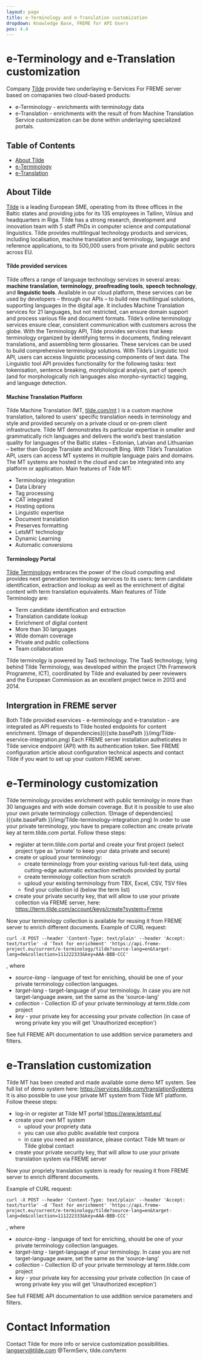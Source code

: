 ```yaml
---
layout: page
title: e-Terminology and e-Translation customization
dropdown: Knowledge Base, FREME for API Users
pos: 4.4
---
```



# e-Terminology and e-Translation customization

Company [Tilde](http://www.tilde.com) provide two underlaying e-Services For FREME server based on comapanies two cloud-based products:
 * e-Terminology - enrichments with terminology data
 * e-Translation - enrichments with the result of from Machine Translation
Service customization can be done within underlaying specialized portals.

## Table of Contents

* [About Tilde](#about-tilde)
* [e-Terminology](#terminology)
* [e-Translation](#translation)


## About Tilde

[Tilde](http://www.tilde.com)  is a leading European SME, operating from its three offices in the Baltic states and providing jobs for its 135 employees in Tallinn, Vilnius and headquarters in Riga. Tilde has a strong research, development and innovation team with 5 staff PhDs in computer science and computational linguistics. Tilde provides multilingual technology products and services, including localisation, machine translation and terminology, language and reference applications, to its 500,000 users from private and public sectors across EU.

#### Tilde provided services
Tilde offers a range of language technology services in several areas: **machine translation**, **terminology**, **proofreading tools**, **speech technology**, and **linguistic tools**.
Available in our cloud platform, these services can be used by developers – through our APIs – to build new multilingual solutions, supporting languages in the digital age.
It includes Machine Translation services for 21 languages, but not restricted, can ensure domain support and process various file and document formats.
Tilde’s online terminology services ensure clear, consistent communication with customers across the globe. With the Terminology API, Tilde provides services that keep terminology organized by identifying terms in documents, finding relevant translations, and assembling term glossaries. These services can be used to build comprehensive terminology solutions.
With Tilde’s Linguistic tool API, users can access linguistic processing components of text data. The Linguistic tool API provides functionality for the following tasks: text tokenisation, sentence breaking, morphological analysis, part of speech (and for morphologically rich languages also morpho-syntactic) tagging, and language detection.


#### Machine Translation Platform

Tilde Machine Translation (MT, [tilde.com/mt](http://www.tilde.com/mt) ) is a custom machine translation, tailored to users’ specific translation needs in terminology and style and provided securely on a private cloud or on-prem client infrastructure. Tilde MT demonstrates its particular expertise in smaller and grammatically rich languages and delivers the world’s best translation quality for languages of the Baltic states – Estonian, Latvian and Lithuanian – better than Google Translate and Microsoft Bing.
With Tilde’s Translation API, users can access MT systems in multiple language pairs and domains. The MT systems are hosted in the cloud and can be integrated into any platform or application.
Main features of Tilde MT:
 * Terminology integration
 * Data Library
 * Tag processing
 * CAT integrated
 * Hosting options
 * Linguistic expertise
 * Document translation
 * Preserves formatting
 * LetsMT technology
 * Dynamic Learning
 * Automatic conversions


#### Terminology Portal

[Tilde Terminology](https://www.tilde.com/term) embraces the power of the cloud computing and provides next generation terminology services to its users: term candidate identification, extraction and lookup as well as the enrichment of digital content with term translation equivalents.
Main features of Tilde Terminology are:
 * Term candidate identification and extraction
 * Translation candidate lookup 
 * Enrichment of digital content 
 * More than 30 languages
 * Wide domain coverage
 * Private and public collections
 * Team collaboration

Tilde terminolgy is powered by TaaS technology. The TaaS technology, lying behind Tilde Terminology, was developed within the project (7th Framework Programme, ICT), coordinated by Tilde and evaluated by peer reviewers and the European Commission as an excellent project twice in 2013 and 2014.

## Intergration in FREME server
Both Tilde provided eservices - e-terminology and e-translation - are integrated as API requests to Tilde hosted endpoints for content enrichment. 
![Image of dependencies]({{site.basePath  }}/img/Tilde-eservice-integration.png)
Each FREME server installation autheticates in Tilde service endpoint (API) with its authentication token. See FREME configuration article about configuration technical aspects and contact Tilde if you want to set up your custom FREME server.

# e-Terminology customization
Tilde terminology provides enrichment with public terminolgy in more than 30 languages and with wide domain coverage.
But it is possible to use also your own private terminology collection.
![Image of dependencies]({{site.basePath  }}/img/Tilde-terminology-integration.png)
In order to use your private terminology, you have to prepare collection anc create private key at term.tilde.com portal. Follow these steps:
 * register at term.tilde.com portal and create your first project (select project type as 'private' to keep your data private and secure)
 * create or uploud your terminology:
    * create terminology from your existing various full-text data, using cutting-edge automatic extraction methods provided by portal
    * create terminology collection from scratch
    * uploud your existing terminology from TBX, Excel, CSV, TSV files
    * find your collection id (below the term list)
* create your private security key, that will allow to use your private collection via FREME server, here: https://term.tilde.com/account/keys/create?system=Freme

Now your terminology collection is available for reusing it from FREME server to enrich different documents.
Example of CURL request:
```
curl -X POST --header 'Content-Type: text/plain' --header 'Accept: text/turtle' -d 'Text for enrichment' 'https://api.freme-project.eu/current/e-terminology/tilde?source-lang=en&target-lang=de&collection=111222333&key=AAA-BBB-CCC'
```
, where 
 * *source-lang* - language of text for enriching, should be one of your private terminology collection languages.
 * *target-lang* - target-language of your terminology. In case you are not target-language aware, set the same as the 'source-lang'
 * *collection* - Collection ID of your private terminology at term.tilde.com project
 * *key* - your private key for accessing your private collection (in case of wrong private key you will get 'Unauthorized exception')

 See full FREME API documentation to use addition service parameters and filters.

# e-Translation customization
Tilde MT has been created and made available some demo MT system. See full list of demo system here: https://services.tilde.com/translationSystems
It is also possible to use your private MT system from Tilde MT platform. Follow theese steps:
* log-in or register at Tilde MT portal https://www.letsmt.eu/
* create your own MT system
  * uploud your propriety data
  * you can use also public available text corpora 
  * in case you need an assistance, please contact Tilde Mt team or Tilde global contact
* create your private security key, that will allow to use your private translation system via FREME server

Now your propriety translation system  is ready for reusing it from FREME server to enrich different documents.

Example of CURL request:
```
curl -X POST --header 'Content-Type: text/plain' --header 'Accept: text/turtle' -d 'Text for enrichment' 'https://api.freme-project.eu/current/e-terminology/tilde?source-lang=en&target-lang=de&collection=111222333&key=AAA-BBB-CCC'
```
, where 
 * *source-lang* - language of text for enriching, should be one of your private terminology collection languages.
 * *target-lang* - target-language of your terminology. In case you are not target-language aware, set the same as the 'source-lang'
 * *collection* - Collection ID of your private terminology at term.tilde.com project
 * *key* - your private key for accessing your private collection (in case of wrong private key you will get 'Unauthorized exception')

 See full FREME API documentation to use addition service parameters and filters. 

# Contact Information
Contact Tilde for more info or service customization possibilities.
langserv@tilde.com
@TermServ,  tilde.com/term 
